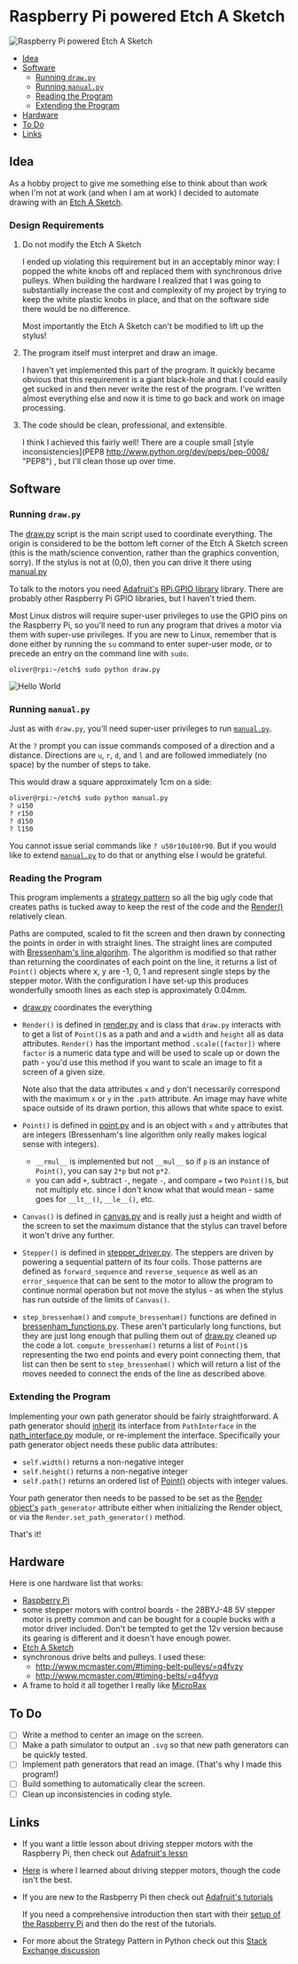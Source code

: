 Raspberry Pi powered Etch A Sketch
==========

![Raspberry Pi powered Etch A Sketch](images/whole_thing.jpg "A Raspberry Pi powered Etch A Sketch")

* [Idea](#idea)
* [Software](#software)
  * [Running `draw.py`](#running-drawpy)
  * [Running `manual.py`](#running-manualpy)
  * [Reading the Program](#reading-the-program)
  * [Extending the Program](#extending-the-program)
* [Hardware](#hardware)
* [To Do](#to-do)
* [Links](#links)

Idea
----

As a hobby project to give me something else to think about than work when I'm
not at work (and when I am at work) I decided to automate drawing with an
[Etch A Sketch](http://www.ohioart.com/brands/etch-sketch "Magic Screen").

### Design Requirements

1. Do not modify the Etch A Sketch

   I ended up violating this requirement but in an acceptably minor way: I
   popped the white knobs off and replaced them with synchronous drive pulleys.
   When building the hardware I realized that I was going to substantially
   increase the cost and complexity of my project by trying to keep the white
   plastic knobs in place, and that on the software side there would be no
   difference.

   Most importantly the Etch A Sketch can't be modified to lift up the stylus!

2. The program itself must interpret and draw an image.

   I haven't yet implemented this part of the program.  It quickly became
   obvious that this requirement is a giant black-hole and that I could easily
   get sucked in and then never write the rest of the program.  I've written
   almost everything else and now it is time to go back and work on image
   processing.

3. The code should be clean, professional, and extensible.

   I think I achieved this fairly well!  There are a couple small
   [style inconsistencies](PEP8 http://www.python.org/dev/peps/pep-0008/ "PEP8")
   , but I'll clean those up over time.

Software
--------

### Running `draw.py`

The [draw.py](draw.py) script is the main script used to coordinate everything.
The origin is considered to be the bottom left corner of the Etch A Sketch
screen (this is the math/science convention, rather than the graphics
convention, sorry).  If the stylus is not at (0,0), then you can drive it there
using [manual.py](#running-manual.py)

To talk to the motors you need
[Adafruit's](http://www.adafruit.com/ "Limor 'Ladyada' Fried is awesome!")
[RPi.GPIO library](http://github.com/adafruit/Adafruit-Raspberry-Pi-Python-Code)
library.  There are probably other Raspberry Pi GPIO libraries, but I haven't
tried them.

Most Linux distros will require super-user privileges to use the GPIO pins on
the Raspberry Pi, so you'll need to run any program that drives a motor via
them with super-use privileges.  If you are new to Linux, remember that is done
either by running the `su` command to enter super-user mode, or to precede an
entry on the command line with `sudo`.

```
oliver@rpi:~/etch$ sudo python draw.py
```

![Hello World](images/hello_world.jpg "Hello World")


### Running `manual.py`

Just as with `draw.py`, you'll need super-user privileges to run
[`manual.py`](manual.py).

At the `?` prompt you can issue commands composed of a direction and a distance.
Directions are `u`, `r`, `d`, and `l` and are followed immediately (no space) by
the number of steps to take.

This would draw a square approximately 1cm on a side:
```
oliver@rpi:~/etch$ sudo python manual.py
? u150
? r150
? d150
? l150
```

You cannot issue serial commands like `? u50r10u100r90`.  But if you would like
to extend [`manual.py`](manual.py) to do that or anything else I would be
grateful.

### Reading the Program

This program implements a
[strategy pattern](http://en.wikipedia.org/wiki/Strategy_pattern) so all the big
ugly code that creates paths is tucked away to keep the rest of the code and the
[Render()](render.py) relatively clean.

Paths are computed, scaled to fit the screen and then drawn by connecting the
points in order in with straight lines.  The straight lines are computed with
[Bressenham's line algorihm](http://en.wikipedia.org/wiki/Bresenham%27s_algorithm "Wikipedia").
The algorithm is modified so that rather than returning the coordinates of each
point on the line, it returns a list of `Point()` objects where x, y are
-1, 0, 1 and represent single steps by the stepper motor.  With the
configuration I have set-up this produces wonderfully smooth lines as each step
is approximately 0.04mm.

* [draw.py](draw.py) coordinates the everything
* `Render()` is defined in [render.py](render.py) and is class that `draw.py`
  interacts with to get a list of `Point()`s as a path and and a `width` and
  `height` all as data attributes.  `Render()` has the important method 
  `.scale([factor])` where `factor` is a numeric data type and will be
  used to scale up or down the path - you'd use this method if you want to 
  scale an image to fit a screen of a given size.

  Note also that the data attributes `x` and `y` don't necessarily correspond
  with the maximum `x` or `y` in the `.path` attribute.  An image may have
  white space outside of its drawn portion, this allows that white space to
  exist.
* `Point()` is defined in [point.py](point.py) and is an object with `x` and
  `y` attributes that are integers (Bressenham's line algorithm only really
  makes   logical sense with integers).
  * `__rmul__` is implemented but not `__mul__` so if `p` is an instance of
  `Point()`, you can say `2*p` but not `p*2`.
  * you can add `+`, subtract `-`, negate `-`, and compare `=` two `Point()`s,
  but not multiply etc. since I don't know what that would mean - same goes for
  `__lt__()`, `__le__()`, etc.
* `Canvas()` is defined in [canvas.py](canvas.py) and is really just a height
  and width of the screen to set the maximum distance that the stylus can travel
  before it won't drive any further.
* `Stepper()` is defined in [stepper_driver.py](#stepper_driver.py).  The
  steppers are driven by powering a sequential pattern of its four coils.
  Those patterns are defined as `forward_sequence` and `reverse_sequence` as
  well as an `error_sequence` that can be sent to the motor to allow the program
  to continue normal operation but not move the stylus - as when the stylus has
  run outside of the limits of `Canvas()`.
* `step_bressenham()` and `compute_bressenham()` functions are defined in
  [bressenham_functions.py](bressenham_functions.py).  These aren't particularly
  long functions, but they are just long enough that pulling them out of
  [draw.py](draw.py) cleaned up the code a lot.  `compute_bressenham()` returns
  a list of `Point()`s representing the two end points and every point
  connecting them, that list can then be sent to `step_bressenham()` which will
  return a list of the moves needed to connect the ends of the line as described
  above.

### Extending the Program

Implementing your own path generator should be fairly straightforward.  A path
generator should [inherit](http://learnpythonthehardway.org/book/ex44.html "perhaps not the best strategy...")
its interface from `PathInterface` in the [path_interface.py](path_interface.py)
module, or re-implement the interface.  Specifically your path generator object
needs these public data attributes:

* `self.width()` returns a non-negative integer
* `self.height()` returns a non-negative integer
* `self.path()` returns an ordered list of [Point()](point.py) objects with
  integer values.

Your path generator then needs to be passed to be set as the
[Render object's](render.py) `path_generator` attribute either when initializing
the Render object, or via the `Render.set_path_generator()` method.

That's it!

Hardware
--------

Here is one hardware list that works:

* [Raspberry Pi](http://www.raspberrypi.org/)
* some stepper motors with control boards - the 28BYJ-48 5V stepper motor is
  pretty common and can be bought for a couple bucks with a motor driver
  included.  Don't be tempted to get the 12v version because its gearing is
  different and it doesn't have enough power.
* [Etch A Sketch](http://www.ohioart.com/brands/etch-sketch "Magic Screen")
* synchronous drive belts and pulleys. I used these:
  * http://www.mcmaster.com/#timing-belt-pulleys/=q4fvzy
  * http://www.mcmaster.com/#timing-belts/=q4fvyq
* A frame to hold it all together I really like [MicroRax](http://www.microrax.com/)

To Do
-----

- [ ] Write a method to center an image on the screen.
- [ ] Make a path simulator to output an `.svg` so that new path generators can
  be quickly tested.
- [ ] Implement path generators that read an image. (That's why I made this
  program!)
- [ ] Build something to automatically clear the screen.
- [ ] Clean up inconsistencies in coding style.

Links
-----
* If you want a little lesson about driving stepper motors with the Raspberry
  Pi, then check out [Adafruit's lessn](http://www.adafruit.com/blog/2013/01/23/adafruits-raspberry-pi-lesson-10-stepper-motors-raspberry_pi-raspberrypi/)
* [Here](http://www.raspberrypi-spy.co.uk/2012/07/stepper-motor-control-in-python/)
  is where I learned about driving stepper motors, though the code isn't the best.
* If you are new to the Rasbperry Pi then check out
 [Adafruit's tutorials](http://learn.adafruit.com/category/raspberry-pi)

  If you need a comprehensive introduction then start with their
  [setup of the Raspberry Pi](http://learn.adafruit.com/adafruit-raspberry-pi-lesson-1-preparing-and-sd-card-for-your-raspberry-pi) and then do the rest of the tutorials.
* For more about the Strategy Pattern in Python check out this
  [Stack Exchange discussion](http://codereview.stackexchange.com/questions/20718/the-strategy-design-pattern-for-python-in-a-more-pythonic-way)
